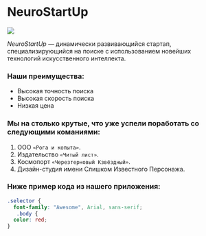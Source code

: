 
# NeuroStartUp

![](./image.png)



*NeuroStartUp* — динамически развивающийся стартап, специализирующийся на поиске с использованием новейших технологий искусственного интеллекта.

### Наши преимущества:

* Высокая точность поиска
* Высокая скорость поиска
* Низкая цена

### Мы на столько крутые, что уже успели поработать со следующими команиями:

1. ООО `«Рога и копыта»`.
2. Издательство `«Читый лист»`.
3. Космопорт `«Черезтерновый Кзвёздный»`.
4. Дизайн-студия имени Слишком Известного Персонажа.

### Ниже пример кода из нашего приложения:

```css
.selector {
  font-family: "Awesome", Arial, sans-serif;
   .body {
  color: red;
}
```